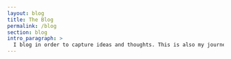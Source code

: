 ```yaml
---
layout: blog
title: The Blog
permalink: /blog
section: blog
intro_paragraph: >
  I blog in order to capture ideas and thoughts. This is also my journey to learn, teach and experiment with different technology stacks. 
---
```

